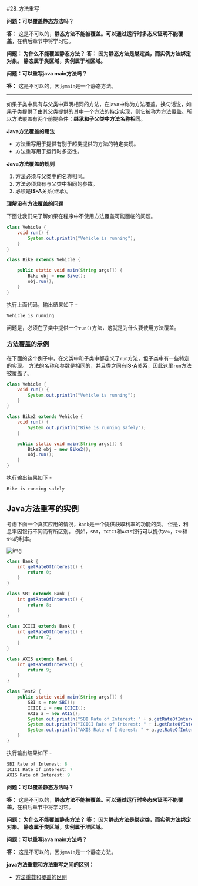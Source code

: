#28_方法重写

**问题：可以覆盖静态方法吗？**

**答：** 这是不可以的，**静态方法不能被覆盖。可以通过运行时多态来证明不能覆盖**，在稍后章节中将学习它。

**问题： 为什么不能覆盖静态方法？**
**答：** 因为**静态方法是绑定类，而实例方法绑定对象。 静态属于类区域，实例属于堆区域。**

**问题：可以重写java main方法吗？**

**答：** 这是不可以的，因为`main`是一个静态方法。

------

如果子类中具有与父类中声明相同的方法，在java中称为方法覆盖。换句话说，如果子类提供了由其父类提供的其中一个方法的特定实现，则它被称为方法覆盖。所以方法覆盖有两个前提条件：**继承和子父类中方法名称相同**。

**Java方法覆盖的用法**

- 方法重写用于提供有别于超类提供的方法的特定实现。
- 方法重写用于运行时多态性。

**Java方法覆盖的规则**

1. 方法必须与父类中的名称相同。
2. 方法必须具有与父类中相同的参数。
3. 必须是**IS-A**关系(继承)。

**理解没有方法覆盖的问题**

下面让我们来了解如果在程序中不使用方法覆盖可能面临的问题。

```java
class Vehicle {
    void run() {
        System.out.println("Vehicle is running");
    }
}

class Bike extends Vehicle {

    public static void main(String args[]) {
        Bike obj = new Bike();
        obj.run();
    }
}
```

执行上面代码，输出结果如下 -

```java
Vehicle is running
```

问题是，必须在子类中提供一个`run()`方法，这就是为什么要使用方法覆盖。

### 方法覆盖的示例

在下面的这个例子中，在父类中和子类中都定义了`run`方法，但子类中有一些特定的实现。 方法的名称和参数是相同的，并且类之间有**IS-A**关系，因此这里`run`方法被覆盖了。

```java
class Vehicle {
    void run() {
        System.out.println("Vehicle is running");
    }
}

class Bike2 extends Vehicle {
    void run() {
        System.out.println("Bike is running safely");
    }

    public static void main(String args[]) {
        Bike2 obj = new Bike2();
        obj.run();
    }
}
```

执行输出结果如下 -

```java
Bike is running safely
```

## Java方法重写的实例

考虑下面一个真实应用的情况，`Bank`是一个提供获取利率的功能的类。 但是，利息率因银行不同而有所区别。 例如，`SBI`，`ICICI`和`AXIS`银行可以提供`8％`，`7％`和`9％`的利率。

![img](28_01.png)

```Java
class Bank {
    int getRateOfInterest() {
        return 0;
    }
}

class SBI extends Bank {
    int getRateOfInterest() {
        return 8;
    }
}

class ICICI extends Bank {
    int getRateOfInterest() {
        return 7;
    }
}

class AXIS extends Bank {
    int getRateOfInterest() {
        return 9;
    }
}

class Test2 {
    public static void main(String args[]) {
        SBI s = new SBI();
        ICICI i = new ICICI();
        AXIS a = new AXIS();
        System.out.println("SBI Rate of Interest: " + s.getRateOfInterest());
        System.out.println("ICICI Rate of Interest: " + i.getRateOfInterest());
        System.out.println("AXIS Rate of Interest: " + a.getRateOfInterest());
    }
}
```

执行输出结果如下 -

```java
SBI Rate of Interest: 8
ICICI Rate of Interest: 7
AXIS Rate of Interest: 9
```

**问题：可以覆盖静态方法吗？**

**答：** 这是不可以的，**静态方法不能被覆盖。可以通过运行时多态来证明不能覆盖**，在稍后章节中将学习它。

**问题： 为什么不能覆盖静态方法？**
**答：** 因为**静态方法是绑定类，而实例方法绑定对象。 静态属于类区域，实例属于堆区域。**

**问题：可以重写java main方法吗？**

**答：** 这是不可以的，因为`main`是一个静态方法。

**java方法重载和方法重写之间的区别：**

- [方法重载和覆盖的区别](http://www.yiibai.com/java/method-overloading-vs-method-overriding-in-java.html)